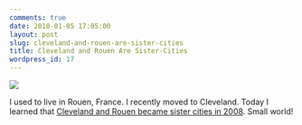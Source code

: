 ```yaml
---
comments: true
date: 2010-01-05 17:05:00
layout: post
slug: cleveland-and-rouen-are-sister-cities
title: Cleveland and Rouen Are Sister-Cities
wordpress_id: 17
---
```


[![](http://armhold.files.wordpress.com/2010/01/rouen_cathedrale.jpg?w=200)](http://armhold.files.wordpress.com/2010/01/rouen_cathedrale.jpg)


I used to live in Rouen, France. I recently moved to Cleveland. Today I learned that [Cleveland and Rouen became sister cities in 2008](http://francewithbenefits.blogspot.com/2008/01/cleveland-rouen-sister-city-agreement.html). Small world!




![]()
